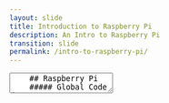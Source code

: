```yaml
---
layout: slide
title: Introduction to Raspberry Pi
description: An Intro to Raspberry Pi
transition: slide
permalink: /intro-to-raspberry-pi/
---
```

<section data-markdown>
    <textarea data-template>
    ## Raspberry Pi
    ##### Global Code | 2023
    ![Raspberry Pi](../assets/img/raspberry-pi-720x340.png)
    
    ---
    ## What is the Raspberry Pi?
    * A real computer!
    * The size of a business card
    * Hardware, software, peripherals
    * ...
    
    ---
    ## What is the Raspberry Pi?
    * We're using the third version
    * Raspberry Pi 3 Model B:
      * 1.2 GHz 64-bit quad-core ARM CPU
      * 1 GB DDR2 RAM
      * MicroSD card slot for OS & storage
      * 2.5 A power supply
    
    ---
    ## What is the Raspberry Pi?
      * 4 USB ports
      * Camera available
      * HDMI output
      * Ethernet & WiFi
      * GPIO (?!)
    
    ---
    ## What is the Raspberry Pi?
    Also available:
    * A - earlier model, less powerful
    * Zero - for IoT (?!)
    
    ---
    ## Who uses it?
    * Makers, tinkerers, electronics fans
    * Us!
    * Small size = great for teaching
    
    ---
    ## What's it for?
    * Programming
    * Media Player: kodi.tv
    * VoIP: aspberry-asterisk.org
    * Home automation: home-assistant.io
    * Anything you can build!
    
    ---
    ## Open source?
    * OS - yes
    * Hardware - mostly
    * Our courseware - yes
    * Your work - yes! ;-)
    
    ---
    ## Let's get started!
    * Plug it in
    * Switch it on
    * Install Raspbian
    * Play!
    
    ---
    ## Go play!
    ![Hack](../assets/img/hack-600.png)
    
    Note:
    1. login.iotinafrica.com everyday please
    1. Make sure you can check your email on your new computer!
    1. Make sure we've got your email address so we can add you to slack
    1. Point out where the material is
    1. "What fun things can I install on my raspberry pi?"
    1. You basically can't break it :)
    </textarea>
 </section>
